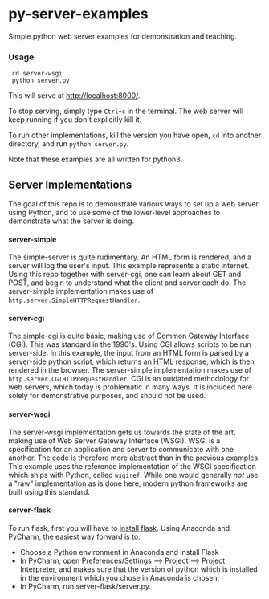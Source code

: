 # py-server-examples
Simple python web server examples for demonstration and teaching. 

### Usage


```
 cd server-wsgi
 python server.py
```

This will serve at [http://localhost:8000/](http://localhost:8000/).

To stop serving, simply type `Ctrl+c` in the terminal. The web server will keep running if you don't explicitly kill it.

To run other implementations, kill the version you have open, `cd` into another directory, and run `python server.py`. 

Note that these examples are all written for python3.   

## Server Implementations  
The goal of this repo is to demonstrate various ways to set up a web server using Python, and to use some of the lower-level approaches to demonstrate what the server is doing. 

#### server-simple 
The simple-server is quite rudimentary. An HTML form is rendered, and a server will log the user's input. This example represents a static internet. 
Using this repo together with server-cgi, one can learn about GET and POST, and begin to understand what the client and server each do.
The server-simple implementation makes use of `http.server.SimpleHTTPRequestHandler`. 
   
#### server-cgi 
The simple-cgi is quite basic, making use of Common Gateway Interface (CGI). This was standard in the 1990's. Using CGI allows scripts to be run server-side. 
In this example, the input from an HTML form is parsed by a server-side python script, which returns an HTML response, which is then rendered in the browser. 
The server-simple implementation makes use of `http.server.CGIHTTPRequestHandler`. 
CGI is an outdated methodology for web servers, which today is problematic in many ways. It is included here solely for demonstrative purposes, and should not be used.   

#### server-wsgi
The server-wsgi implementation gets us towards the state of the art, making use of Web Server Gateway Interface (WSGI).
WSGI is a specification for an application and server to communicate with one another. The code is therefore more abstract than in the previous examples. 
This example uses the reference implementation of the WSGI specification which ships with Python, called `wsgiref`.
While one would generally _not_ use a "raw" implementation as is done here, modern python frameworks are built using this standard.

#### server-flask 

To run flask, first you will have to [install flask](http://flask.pocoo.org/docs/1.0/installation/#installation). 
Using Anaconda and PyCharm, the easiest way forward is to: 
* Choose a Python environment in Anaconda and install Flask
* In PyCharm, open Preferences/Settings --> Project --> Project Interpreter, and makes sure that the version of python which is installed 
in the environment which you chose in Anaconda is chosen.
* In PyCharm, run server-flask/server.py.  

 

